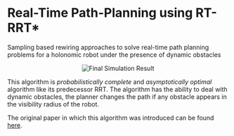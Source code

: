 # Real-Time Path-Planning using RT-RRT*
Sampling based rewiring approaches to solve real-time path planning problems for a holonomic robot under the presence of dynamic obstacles
<p align="center">
  <img src="https://github.com/rishabh1b/RealTimePathPlanning/blob/master/giphy.gif?raw=true" alt="Final Simulation Result"/>
</p>

This algorithm is *probabilistically complete* and *asymptotically optimal* algorithm like its predecessor RRT. The algorithm has the ability to deal with dynamic obstacles, the planner changes the path if any obstacle appears in the visibility radius of the robot. 

The original paper in which this algorithm was introduced can be found [here](https://www.researchgate.net/publication/301463753_RT-RRT_a_real-time_path_planning_algorithm_based_on_RRT).
